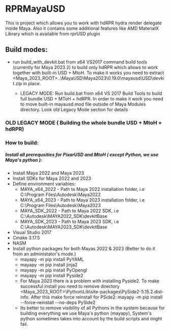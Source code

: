# RPRMayaUSD
This is project which allows you to work with hdRPR hydra render delegate inside Maya. Also it contains some additional features like AMD MaterialX Library which is available from rprUSD plugin

## Build modes: 
 - run build_with_devkit.bat from x64 VS2017 command build tools (currently for Maya 2023.2) to build only hdRPR which allows to work together with built-in USD + MtoH. To make it works you need to extract <Maya_2023_ROOT>\..\MayaUSD\Maya2023\0.19.0\mayausd\USD\devkit.zip in place.
 
   - LEGACY MODE: Run build.bat from x64 VS 2017 Build Tools to build full bundle USD + MToH + hdRPR. In order to make it work you need to move built-in mayausd.mod file outside of Maya Modules directory. Look old Legacy Mode section for details
  
### OLD LEGACY MODE ( Building the whole bundle USD + MtoH + hdRPR)

### How to build:
##### Install all prerequsities for PixarUSD and MtoH ( except Python, we use Maya's python ):
 - Install Maya 2022 and Maya 2023
 - Install SDKs for Maya 2022 and 2023
 - Define environment variables:
   - MAYA_x64_2022 - Path to Maya 2022 installation folder, i.e C:\Program Files\Autodesk\Maya2022
   - MAYA_x64_2023 - Path to Maya 2023 installation folder, i.e C:\Program Files\Autodesk\Maya2023
   - MAYA_SDK_2022 - Path to Maya 2022 SDK, i.e C:\Autodesk\MAYA2022_SDK\devkitBase
   - MAYA_SDK_2023 - Path to Maya 2023 SDK, i.e C:\Autodesk\MAYA2023_SDK\devkitBase
 - Visual Studio 2017
 - Cmake 3.17.5
 - NASM
 - Install python packages for both Mayas 2022 & 2023 (Better to do it from an administator's mode.)
   - mayapy -m pip install PyYAML
   - mayapy -m pip install jinja2
   - mayapy -m pip install PyOpengl    
   - mayapy -m pip install Pyside2 
   - For Maya 2023 there is a problem with installing Pyside2. To make successful install you need to remove directory
  <Maya_2023_ROOT>\Python\Lib\site-packages\PySide2-5.15.2.dist-info.
  After this make force reinstall for PSide2: mayapy -m pip install --force-reinstall --no-deps PySide2
   - Its better to remove visibility of all Pythons in the system because for building everything we use Maya's python (mayapy),
 System's python sometimes takes into account by the build scripts and might fail.
